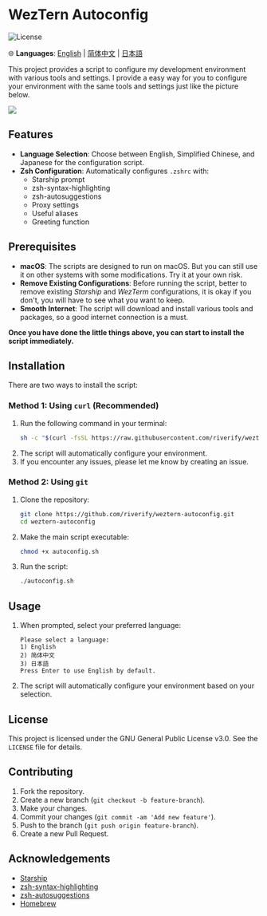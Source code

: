 # WezTern Autoconfig

![License](https://img.shields.io/github/license/riverify/weztern-autoconfig)

🌐 **Languages**: [English](README.md) | [简体中文](doc/README.zh-cn.md) | [日本語](doc/README.jp.md)


This project provides a script to configure my development environment with various tools and settings.
I provide a easy way for you to configure your environment with the same tools and settings just like the picture below.

<img src="https://github.com/riverify/weztern-autoconfig/blob/main/img/jetpack.png?raw=true">

## Features

- **Language Selection**: Choose between English, Simplified Chinese, and Japanese for the configuration script.
- **Zsh Configuration**: Automatically configures `.zshrc` with:
  - Starship prompt
  - zsh-syntax-highlighting
  - zsh-autosuggestions
  - Proxy settings
  - Useful aliases
  - Greeting function

## Prerequisites

- **macOS**: The scripts are designed to run on macOS. But you can still use it on other systems with some modifications. Try it at your own risk.
- **Remove Existing Configurations**: Before running the script, better to remove existing _Starship_ and _WezTerm_ configurations, it is okay if you don't, you will have to see what you want to keep.
- **Smooth Internet**: The script will download and install various tools and packages, so a good internet connection is a must.

**Once you have done the little things above, you can start to install the script immediately.**

## Installation

There are two ways to install the script:

### Method 1: Using `curl` (Recommended)

1. Run the following command in your terminal:
    ```sh
    sh -c "$(curl -fsSL https://raw.githubusercontent.com/riverify/weztern-autoconfig/main/autoconfig_curl.sh)"
    ```
2. The script will automatically configure your environment.
3. If you encounter any issues, please let me know by creating an issue.


### Method 2: Using `git`

1. Clone the repository:
    ```sh
    git clone https://github.com/riverify/weztern-autoconfig.git
    cd weztern-autoconfig
    ```

2. Make the main script executable:
    ```sh
    chmod +x autoconfig.sh
    ```

3. Run the script:
    ```sh
    ./autoconfig.sh
    ```

## Usage

1. When prompted, select your preferred language:
    ```
    Please select a language:
    1) English
    2) 简体中文
    3) 日本語
    Press Enter to use English by default.
    ```

2. The script will automatically configure your environment based on your selection.

## License

This project is licensed under the GNU General Public License v3.0. See the `LICENSE` file for details.

## Contributing

1. Fork the repository.
2. Create a new branch (`git checkout -b feature-branch`).
3. Make your changes.
4. Commit your changes (`git commit -am 'Add new feature'`).
5. Push to the branch (`git push origin feature-branch`).
6. Create a new Pull Request.

## Acknowledgements

- [Starship](https://starship.rs/)
- [zsh-syntax-highlighting](https://github.com/zsh-users/zsh-syntax-highlighting)
- [zsh-autosuggestions](https://github.com/zsh-users/zsh-autosuggestions)
- [Homebrew](https://brew.sh/)